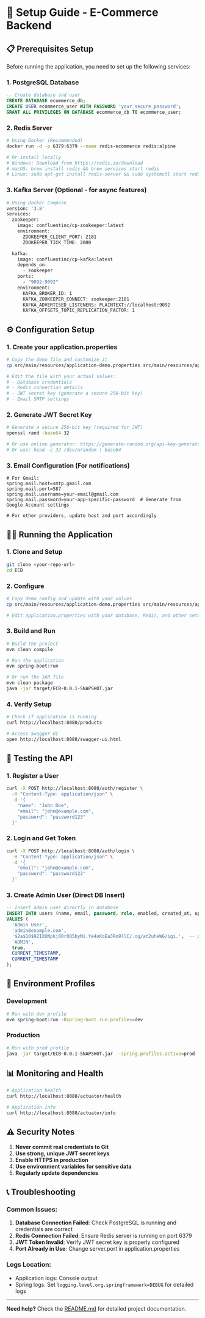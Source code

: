 # 🚀 Setup Guide - E-Commerce Backend

## 📋 Prerequisites Setup

Before running the application, you need to set up the following services:

### 1. **PostgreSQL Database**

```sql
-- Create database and user
CREATE DATABASE ecommerce_db;
CREATE USER ecommerce_user WITH PASSWORD 'your_secure_password';
GRANT ALL PRIVILEGES ON DATABASE ecommerce_db TO ecommerce_user;
```

### 2. **Redis Server**

```bash
# Using Docker (Recommended)
docker run -d -p 6379:6379 --name redis-ecommerce redis:alpine

# Or install locally
# Windows: Download from https://redis.io/download
# macOS: brew install redis && brew services start redis
# Linux: sudo apt-get install redis-server && sudo systemctl start redis
```

### 3. **Kafka Server (Optional - for async features)**

```bash
# Using Docker Compose
version: '3.8'
services:
  zookeeper:
    image: confluentinc/cp-zookeeper:latest
    environment:
      ZOOKEEPER_CLIENT_PORT: 2181
      ZOOKEEPER_TICK_TIME: 2000

  kafka:
    image: confluentinc/cp-kafka:latest
    depends_on:
      - zookeeper
    ports:
      - "9092:9092"
    environment:
      KAFKA_BROKER_ID: 1
      KAFKA_ZOOKEEPER_CONNECT: zookeeper:2181
      KAFKA_ADVERTISED_LISTENERS: PLAINTEXT://localhost:9092
      KAFKA_OFFSETS_TOPIC_REPLICATION_FACTOR: 1
```

## ⚙️ Configuration Setup

### 1. **Create your application.properties**

```bash
# Copy the demo file and customize it
cp src/main/resources/application-demo.properties src/main/resources/application.properties

# Edit the file with your actual values:
# - Database credentials
# - Redis connection details
# - JWT secret key (generate a secure 256-bit key)
# - Email SMTP settings
```

### 2. **Generate JWT Secret Key**

```bash
# Generate a secure 256-bit key (required for JWT)
openssl rand -base64 32

# Or use online generator: https://generate-random.org/api-key-generator
# Or use: head -c 32 /dev/urandom | base64
```

### 3. **Email Configuration (For notifications)**

```properties
# For Gmail:
spring.mail.host=smtp.gmail.com
spring.mail.port=587
spring.mail.username=your-email@gmail.com
spring.mail.password=your-app-specific-password  # Generate from Google Account settings

# For other providers, update host and port accordingly
```

## 🏃‍♂️ Running the Application

### 1. **Clone and Setup**

```bash
git clone <your-repo-url>
cd ECB
```

### 2. **Configure**

```bash
# Copy demo config and update with your values
cp src/main/resources/application-demo.properties src/main/resources/application.properties

# Edit application.properties with your database, Redis, and other settings
```

### 3. **Build and Run**

```bash
# Build the project
mvn clean compile

# Run the application
mvn spring-boot:run

# Or run the JAR file
mvn clean package
java -jar target/ECB-0.0.1-SNAPSHOT.jar
```

### 4. **Verify Setup**

```bash
# Check if application is running
curl http://localhost:8080/products

# Access Swagger UI
open http://localhost:8080/swagger-ui.html
```

## 🧪 Testing the API

### 1. **Register a User**

```bash
curl -X POST http://localhost:8080/auth/register \
  -H "Content-Type: application/json" \
  -d '{
    "name": "John Doe",
    "email": "john@example.com",
    "password": "password123"
  }'
```

### 2. **Login and Get Token**

```bash
curl -X POST http://localhost:8080/auth/login \
  -H "Content-Type: application/json" \
  -d '{
    "email": "john@example.com",
    "password": "password123"
  }'
```

### 3. **Create Admin User (Direct DB Insert)**

```sql
-- Insert admin user directly in database
INSERT INTO users (name, email, password, role, enabled, created_at, updated_at)
VALUES (
  'Admin User',
  'admin@example.com',
  '$2a$10$92IXUNpkjO0rOQ5byMi.Ye4oKoEa3Ro9llC/.og/at2uheWG/igi.',  -- password: password
  'ADMIN',
  true,
  CURRENT_TIMESTAMP,
  CURRENT_TIMESTAMP
);
```

## 🔧 Environment Profiles

### Development

```bash
# Run with dev profile
mvn spring-boot:run -Dspring-boot.run.profiles=dev
```

### Production

```bash
# Run with prod profile
java -jar target/ECB-0.0.1-SNAPSHOT.jar --spring.profiles.active=prod
```

## 📊 Monitoring and Health

```bash
# Application health
curl http://localhost:8080/actuator/health

# Application info
curl http://localhost:8080/actuator/info
```

## ⚠️ Security Notes

1. **Never commit real credentials to Git**
2. **Use strong, unique JWT secret keys**
3. **Enable HTTPS in production**
4. **Use environment variables for sensitive data**
5. **Regularly update dependencies**

## 📞 Troubleshooting

### Common Issues:

1. **Database Connection Failed**: Check PostgreSQL is running and credentials are correct
2. **Redis Connection Failed**: Ensure Redis server is running on port 6379
3. **JWT Token Invalid**: Verify JWT secret key is properly configured
4. **Port Already in Use**: Change server.port in application.properties

### Logs Location:

- Application logs: Console output
- Spring logs: Set `logging.level.org.springframework=DEBUG` for detailed logs

---

**Need help?** Check the [README.md](README.md) for detailed project documentation.
